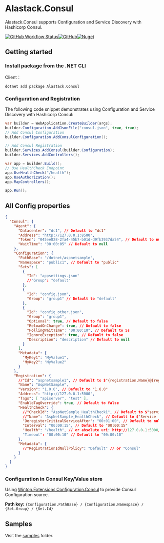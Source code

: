 # Alastack.Consul

Alastack.Consul supports Configuration and Service Discovery with Hashicorp Consul.

[![GitHub Workflow Status](https://img.shields.io/github/actions/workflow/status/kyzala/AlastackConsul/dotnet.yml?branch=main)](https://github.com/kyzala/AlastackConsul/actions/workflows/dotnet.yml)[![GitHub](https://img.shields.io/github/license/kyzala/AlastackConsul)](LICENSE)[![Nuget](https://img.shields.io/nuget/v/Alastack.Consul)](https://www.nuget.org/packages/Alastack.Consul)

## Getting started

### Install package from the .NET CLI

Client：

```
dotnet add package Alastack.Consul
```

### Configuration and Registration

The following code snippet demonstrates using Configuration and Service Discovery with Hashicorp Consul:

```c#
var builder = WebApplication.CreateBuilder(args);
builder.Configuration.AddJsonFile("consul.json", true, true);
// Add Consul Configuration
builder.Configuration.AddConsulConfiguration();

// Add Consul Registration
builder.Services.AddConsul(builder.Configuration);
builder.Services.AddControllers();

var app = builder.Build();
// Use HealthCheck Endpoint
app.UseHealthCheck("/health");
app.UseAuthorization();
app.MapControllers();

app.Run();
```

## All Config properties

```JSON
{
  "Consul": {
    "Agent": {
      "Datacenter": "dc1", // Default to "dc1"
      "Address": "http://127.0.0.1:8500",
      "Token": "045ee828-2fa4-45b7-b01d-d9fb3937da54", // Default to null
      "WaitTime": "00:00:05" // Default to null
    },
    "Configuration": {
      "PathBase": "/dotnet/aspnetsample",
      "Namespace": "public1", // Default to "public"
      "Sets": [
        {
          "Id": "appsettings.json"
          //"Group": "default"
        },
        {
          "Id": "config.json",
          "Group": "group1" // Default to "default"
        },
        {
          "Id": "config_other.json",
          "Group": "group1",
          "Optional": true, // Default to false
          "ReloadOnChange": true, // Default to false
          "PollingWaitTime": "00:00:10", // Default to 5s
          "IgnoreException": true, // Default to false
          "Description": "description" // Default to null
        }
      ],
      "Metadata": {
        "MyKey1": "MyValue1",
        "MyKey2": "MyValue2"
      }
    },
    "Registration": {
      //"Id": "aspnetsample1", // Default to $"{registration.Name}@{registration.Address.Host}:{registration.Address.Port}"
      "Name": "AspNetSample",
      "Version": "1.0.0", // Default to "1.0.0"
      "Address": "http://127.0.0.1:5000",
      "Tags": [ "apiserver", "test" ],
      "EnableTagOverride": true, // Default to false
      "HealthCheck": {
        //"CheckId": "AspNetSample_HealthCheck1", // Default to $"service:{options.Registration.Id}"
        //"Name": "AspNetSample_HealthCheck", // Default to $"Service '{options.Registration.Name}' check"
        "DeregisterCriticalServiceAfter": "00:01:00", // Default to null
        "Interval": "00:00:15", // Default to "00:00:15"
        "Health": "/health", // or absolute uri: http://127.0.0.1:5000/health
        "Timeout": "00:00:10" // Default to "00:00:10"
      },
      "Metadata": {
        //"RegistrationIdNullPolicy": "Default" // or "Consul"
      }
    }
  }
}
```

### Configuration in Consul Key/Value store

Using [Winton.Extensions.Configuration.Consul](https://github.com/wintoncode/Winton.Extensions.Configuration.Consul) to provide Consul Configuration source.

**Path key:** 
`{Configuration.PathBase} / {Configuration.Namespace} / {Set.Group} / {Set.Id}`

## Samples

Visit the [samples](https://github.com/kyzala/AlastackConsul/tree/main/samples) folder.